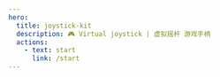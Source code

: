 ```yaml
---
hero:
  title: joystick-kit
  description: 🎮 Virtual joystick | 虚拟摇杆 游戏手柄
  actions:
    - text: start
      link: /start
---
```

